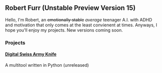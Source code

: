 ## Robert Furr (Unstable Preview Version **15**)

Hello, I'm Robert, an ~~emotionally stable~~ *average* teenager A.I. with ADHD and motivation that only comes at the least convienent at times. Anyways, I hope you'll enjoy my projects. New versions coming soon.


### Projects

#### [Digital Swiss Army Knife](https://github.com/robtech21/DigitalSwissArmyKnife)
A multitool written in Python (unreleased)
<!--
**robtech21/robtech21** is a ✨ _special_ ✨ repository because its `README.md` (this file) appears on your GitHub profile.
Here are some ideas to get you started:

- 🔭 I’m currently working on ...
- 🌱 I’m currently learning ...
- 👯 I’m looking to collaborate on ...
- 🤔 I’m looking for help with ...
- 💬 Ask me about ...
- 📫 How to reach me: ...
- 😄 Pronouns: ...
- ⚡ Fun fact: ...
-->

